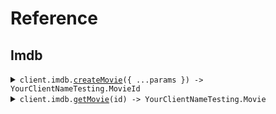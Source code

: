 # Reference

## Imdb

<details><summary><code>client.imdb.<a href="/src/api/resources/imdb/client/Client.ts">createMovie</a>({ ...params }) -> YourClientNameTesting.MovieId</code></summary>
<dl>
<dd>

#### 📝 Description

<dl>
<dd>

<dl>
<dd>

Add a movie to the database

</dd>
</dl>
</dd>
</dl>

#### 🔌 Usage

<dl>
<dd>

<dl>
<dd>

```typescript
await client.imdb.createMovie({
    title: "title",
    rating: 1.1,
});
```

</dd>
</dl>
</dd>
</dl>

#### ⚙️ Parameters

<dl>
<dd>

<dl>
<dd>

**request:** `YourClientNameTesting.CreateMovieRequest`

</dd>
</dl>

<dl>
<dd>

**requestOptions:** `Imdb.RequestOptions`

</dd>
</dl>
</dd>
</dl>

</dd>
</dl>
</details>

<details><summary><code>client.imdb.<a href="/src/api/resources/imdb/client/Client.ts">getMovie</a>(id) -> YourClientNameTesting.Movie</code></summary>
<dl>
<dd>

#### 📝 Description

<dl>
<dd>

<dl>
<dd>

Retrieve a movie from the database based on the ID

</dd>
</dl>
</dd>
</dl>

#### 🔌 Usage

<dl>
<dd>

<dl>
<dd>

```typescript
await client.imdb.getMovie("tt0111161");
```

</dd>
</dl>
</dd>
</dl>

#### ⚙️ Parameters

<dl>
<dd>

<dl>
<dd>

**id:** `YourClientNameTesting.MovieId`

</dd>
</dl>

<dl>
<dd>

**requestOptions:** `Imdb.RequestOptions`

</dd>
</dl>
</dd>
</dl>

</dd>
</dl>
</details>
